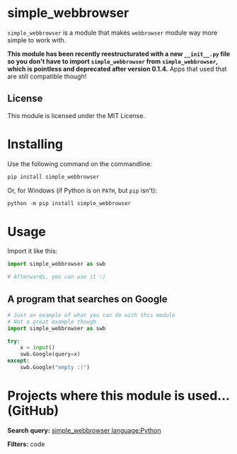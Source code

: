 # simple_webbrowser
`simple_webbrowser` is a module that makes `webbrowser` module way more simple to work with.

**This module has been recently reestructurated with a new `__init__.py` file so you don't have to import `simple_webbrowser` from `simple_webbrowser`, which is pointless and deprecated after version 0.1.4.** Apps that used that are still compatible though!

## License
This module is licensed under the MIT License.

# Installing
Use the following command on the commandline:
```bash
pip install simple_webbrowser
```

Or, for Windows (if Python is on ``PATH``, but ``pip`` isn't):
```powershell
python -m pip install simple_webbrowser
```

# Usage
Import it like this:
```py
import simple_webbrowser as swb

# Afterwards, you can use it :)
```

## A program that searches on Google
```py
# Just an example of what you can do with this module
# Not a great example though
import simple_webbrowser as swb

try:
	x = input()
	swb.Google(query=x)
except:
	swb.Google("empty :(")
```

# Projects where this module is used... (GitHub)
**Search query:** [simple_webbrowser language:Python](https://github.com/search?q=simple_webbrowser+language%3APython&type=code)

**Filters:** code
